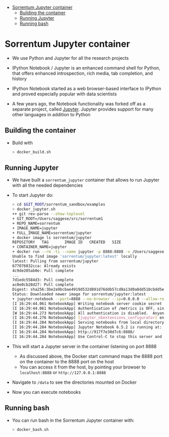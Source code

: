 

<!-- toc -->

- [Sorrentum Jupyter container](#sorrentum-jupyter-container)
  * [Building the container](#building-the-container)
  * [Running Jupyter](#running-jupyter)
  * [Running bash](#running-bash)

<!-- tocstop -->

# Sorrentum Jupyter container

- We use Python and Jupyter for all the research projects

- IPython Notebook / Jupyter is an enhanced command shell for Python, that
  offers enhanced introspection, rich media, tab completion, and history
- IPython Notebook started as a web browser-based interface to IPython and
  proved especially popular with data scientists
- A few years ago, the Notebook functionality was forked off as a separate
  project, called [Jupyter](http://jupyter.org/). Jupyter provides support for
  many other languages in addition to Python

## Building the container

- Build with
  ```bash
  > docker_build.sh
  ```

## Running Jupyter

- We have built a `sorrentum_jupyter` container that allows to run Jupyter with
  all the needed dependencies

- To start Jupyter do:
  ```bash
  > cd $GIT_ROOT/sorrentum_sandbox/examples
  > docker_jupyter.sh
  ++ git rev-parse --show-toplevel
  + GIT_ROOT=/Users/saggese/src/sorrentum1
  + REPO_NAME=sorrentum
  + IMAGE_NAME=jupyter
  + FULL_IMAGE_NAME=sorrentum/jupyter
  + docker image ls sorrentum/jupyter
  REPOSITORY   TAG       IMAGE ID   CREATED   SIZE
  + CONTAINER_NAME=jupyter
  + docker run --rm -ti --name jupyter -p 8888:8888 -v /Users/saggese/src/sorrentum1/sorrentum_sandbox:/data sorrentum/jupyter /data/devops/jupyter_docker/run_jupyter.sh
  Unable to find image 'sorrentum/jupyter:latest' locally
  latest: Pulling from sorrentum/jupyter
  677076032cca: Already exists
  4c9de205ab0e: Pull complete
  ...
  7d1edc5584d3: Pull complete
  ac0e0cb28d27: Pull complete
  Digest: sha256:3be2a9bcbae4919d532d891d76ddb57cd8a13d0a8dd518cbdd5e7ed6ab3fa30a
  Status: Downloaded newer image for sorrentum/jupyter:latest
  + jupyter-notebook --port=8888 --no-browser --ip=0.0.0.0 --allow-root --NotebookApp.token= --NotebookApp.password=
  [I 16:29:44.061 NotebookApp] Writing notebook server cookie secret to /root/.local/share/jupyter/runtime/notebook_cookie_secret
  [I 16:29:44.061 NotebookApp] Authentication of /metrics is OFF, since other authentication is disabled.
  [W 16:29:44.273 NotebookApp] All authentication is disabled.  Anyone who can connect to this server will be able to run code.
  [I 16:29:44.276 NotebookApp] [jupyter_nbextensions_configurator] enabled 0.6.1
  [I 16:29:44.284 NotebookApp] Serving notebooks from local directory: /
  [I 16:29:44.284 NotebookApp] Jupyter Notebook 6.5.2 is running at:
  [I 16:29:44.284 NotebookApp] http://917f7e30d7c6:8888/
  [I 16:29:44.284 NotebookApp] Use Control-C to stop this server and shut down all kernels (twice to skip confirmation).
  ```

- This will start a Jupyter server in the container listening on port 8888
  - As discussed above, the Docker start command maps the 8888 port on the
    container to the 8888 port on the host
  - You can access it from the host, by pointing your browser to
    `localhost:8888` or `http://127.0.0.1:8888`

- Navigate to `/data` to see the directories mounted on Docker

- Now you can execute notebooks

## Running bash

- You can run bash in the Sorrentum Jupyter container with:
  ```bash
  > docker_bash.sh
  ```
